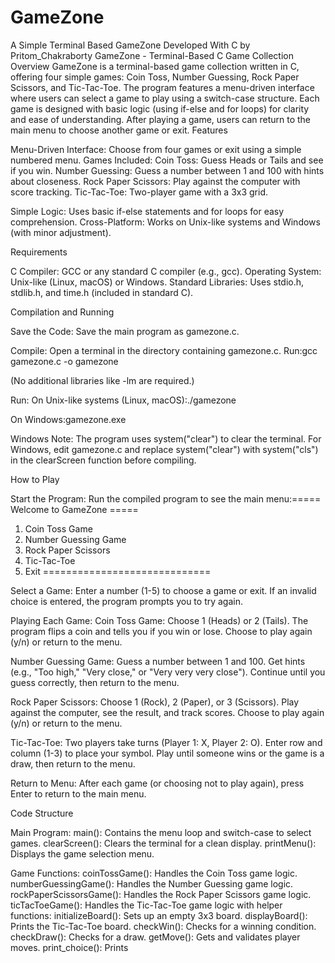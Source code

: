 # GameZone
A Simple Terminal Based GameZone Developed With C by Pritom_Chakraborty
GameZone - Terminal-Based C Game Collection
Overview
GameZone is a terminal-based game collection written in C, offering four simple games: Coin Toss, Number Guessing, Rock Paper Scissors, and Tic-Tac-Toe. The program features a menu-driven interface where users can select a game to play using a switch-case structure. Each game is designed with basic logic (using if-else and for loops) for clarity and ease of understanding. After playing a game, users can return to the main menu to choose another game or exit.
Features

Menu-Driven Interface: Choose from four games or exit using a simple numbered menu.
Games Included:
Coin Toss: Guess Heads or Tails and see if you win.
Number Guessing: Guess a number between 1 and 100 with hints about closeness.
Rock Paper Scissors: Play against the computer with score tracking.
Tic-Tac-Toe: Two-player game with a 3x3 grid.


Simple Logic: Uses basic if-else statements and for loops for easy comprehension.
Cross-Platform: Works on Unix-like systems and Windows (with minor adjustment).

Requirements

C Compiler: GCC or any standard C compiler (e.g., gcc).
Operating System: Unix-like (Linux, macOS) or Windows.
Standard Libraries: Uses stdio.h, stdlib.h, and time.h (included in standard C).

Compilation and Running

Save the Code:
Save the main program as gamezone.c.


Compile:
Open a terminal in the directory containing gamezone.c.
Run:gcc gamezone.c -o gamezone

(No additional libraries like -lm are required.)


Run:
On Unix-like systems (Linux, macOS):./gamezone


On Windows:gamezone.exe




Windows Note:
The program uses system("clear") to clear the terminal. For Windows, edit gamezone.c and replace system("clear") with system("cls") in the clearScreen function before compiling.



How to Play

Start the Program:
Run the compiled program to see the main menu:===== Welcome to GameZone =====
1. Coin Toss Game
2. Number Guessing Game
3. Rock Paper Scissors
4. Tic-Tac-Toe
5. Exit
=============================




Select a Game:
Enter a number (1-5) to choose a game or exit.
If an invalid choice is entered, the program prompts you to try again.


Playing Each Game:
Coin Toss Game:
Choose 1 (Heads) or 2 (Tails).
The program flips a coin and tells you if you win or lose.
Choose to play again (y/n) or return to the menu.


Number Guessing Game:
Guess a number between 1 and 100.
Get hints (e.g., "Too high," "Very close," or "Very very very close").
Continue until you guess correctly, then return to the menu.


Rock Paper Scissors:
Choose 1 (Rock), 2 (Paper), or 3 (Scissors).
Play against the computer, see the result, and track scores.
Choose to play again (y/n) or return to the menu.


Tic-Tac-Toe:
Two players take turns (Player 1: X, Player 2: O).
Enter row and column (1-3) to place your symbol.
Play until someone wins or the game is a draw, then return to the menu.




Return to Menu:
After each game (or choosing not to play again), press Enter to return to the main menu.



Code Structure

Main Program:
main(): Contains the menu loop and switch-case to select games.
clearScreen(): Clears the terminal for a clean display.
printMenu(): Displays the game selection menu.


Game Functions:
coinTossGame(): Handles the Coin Toss game logic.
numberGuessingGame(): Handles the Number Guessing game logic.
rockPaperScissorsGame(): Handles the Rock Paper Scissors game logic.
ticTacToeGame(): Handles the Tic-Tac-Toe game logic with helper functions:
initializeBoard(): Sets up an empty 3x3 board.
displayBoard(): Prints the Tic-Tac-Toe board.
checkWin(): Checks for a winning condition.
checkDraw(): Checks for a draw.
getMove(): Gets and validates player moves.
print_choice(): Prints





